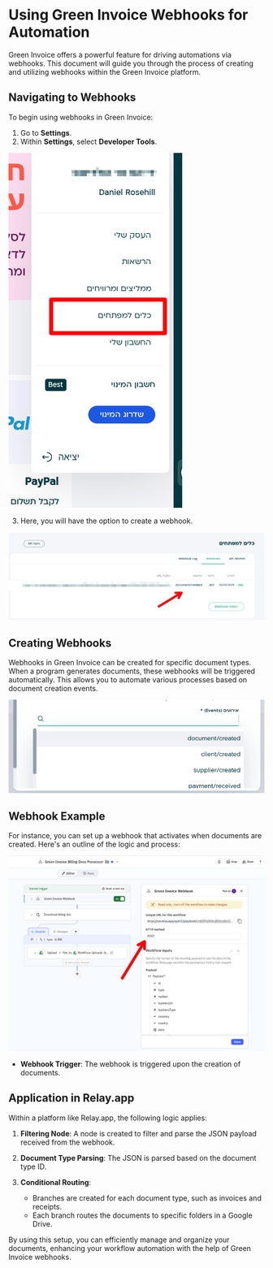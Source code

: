 # Using Green Invoice Webhooks for Automation

Green Invoice offers a powerful feature for driving automations via webhooks. This document will guide you through the process of creating and utilizing webhooks within the Green Invoice platform.

## Navigating to Webhooks

To begin using webhooks in Green Invoice:

1. Go to **Settings**.
2. Within **Settings**, select **Developer Tools**.

![alt text](../screenshots/doc-creation-automation/dev-settings.png)


3. Here, you will have the option to create a webhook.

![alt text](../screenshots/doc-creation-automation/create-webhook.png)

## Creating Webhooks

Webhooks in Green Invoice can be created for specific document types. When a program generates documents, these webhooks will be triggered automatically. This allows you to automate various processes based on document creation events.

![alt text](../screenshots/doc-creation-automation/event-picker.png)

## Webhook Example

For instance, you can set up a webhook that activates when documents are created. Here's an outline of the logic and process:

![alt text](../screenshots/doc-creation-automation/relay-workflow.png)

- **Webhook Trigger**: The webhook is triggered upon the creation of documents.
  
## Application in Relay.app

Within a platform like Relay.app, the following logic applies:

1. **Filtering Node**: A node is created to filter and parse the JSON payload received from the webhook.
   
2. **Document Type Parsing**: The JSON is parsed based on the document type ID.
   
3. **Conditional Routing**:
   - Branches are created for each document type, such as invoices and receipts.
   - Each branch routes the documents to specific folders in a Google Drive.

By using this setup, you can efficiently manage and organize your documents, enhancing your workflow automation with the help of Green Invoice webhooks.